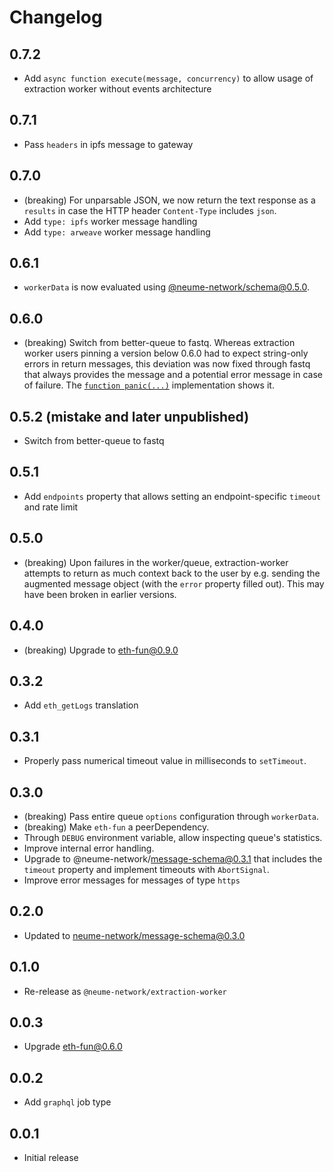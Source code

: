 # Changelog

## 0.7.2

- Add `async function execute(message, concurrency)` to allow usage of
  extraction worker without events architecture

## 0.7.1

- Pass `headers` in ipfs message to gateway

## 0.7.0

- (breaking) For unparsable JSON, we now return the text response as a
  `results` in case the HTTP header `Content-Type` includes `json`.
- Add `type: ipfs` worker message handling
- Add `type: arweave` worker message handling

## 0.6.1

- `workerData` is now evaluated using
  [@neume-network/schema@0.5.0](https://github.com/neume-network/schema/blob/main/src/schema.mjs#L4-L49).

## 0.6.0

- (breaking) Switch from better-queue to fastq. Whereas extraction worker users
  pinning a version below 0.6.0 had to expect string-only errors in return
  messages, this deviation was now fixed through fastq that always provides the
  message and a potential error message in case of failure. The [`function panic(...)`](https://github.com/neume-network/extraction-worker/blob/2426513292ed27cd994e97c3fc5f271b77dc0007/src/worker.mjs#L13)
  implementation shows it.

## 0.5.2 (mistake and later unpublished)

- Switch from better-queue to fastq

## 0.5.1

- Add `endpoints` property that allows setting an endpoint-specific `timeout`
  and rate limit

## 0.5.0

- (breaking) Upon failures in the worker/queue, extraction-worker attempts to
  return as much context back to the user by e.g. sending the augmented message
  object (with the `error` property filled out). This may have been broken in
  earlier versions.

## 0.4.0

- (breaking) Upgrade to eth-fun@0.9.0

## 0.3.2

- Add `eth_getLogs` translation

## 0.3.1

- Properly pass numerical timeout value in milliseconds to `setTimeout`.

## 0.3.0

- (breaking) Pass entire queue `options` configuration through `workerData`.
- (breaking) Make `eth-fun` a peerDependency.
- Through `DEBUG` environment variable, allow inspecting queue's statistics.
- Improve internal error handling.
- Upgrade to @neume-network/message-schema@0.3.1 that includes the `timeout`
  property and implement timeouts with `AbortSignal`.
- Improve error messages for messages of type `https`

## 0.2.0

- Updated to [neume-network/message-schema@0.3.0](https://github.com/neume-network/message-schema/blob/78bb2cc566403d733df20d6c2ab5b86cfcc11e17/changelog.md#030)

## 0.1.0

- Re-release as `@neume-network/extraction-worker`

## 0.0.3

- Upgrade eth-fun@0.6.0

## 0.0.2

- Add `graphql` job type

## 0.0.1

- Initial release
